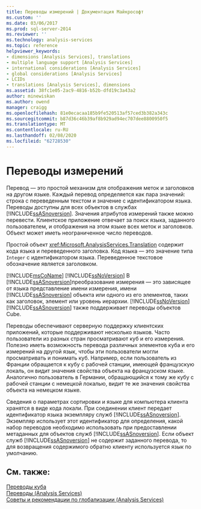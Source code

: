 ```yaml
---
title: Переводы измерений | Документация Майкрософт
ms.custom: ''
ms.date: 03/06/2017
ms.prod: sql-server-2014
ms.reviewer: ''
ms.technology: analysis-services
ms.topic: reference
helpviewer_keywords:
- dimensions [Analysis Services], translations
- multiple language support [Analysis Services]
- international considerations [Analysis Services]
- global considerations [Analysis Services]
- LCIDs
- translations [Analysis Services], dimensions
ms.assetid: 38fc1e05-2ac9-4816-b52b-dfd19c3a43a2
author: minewiskan
ms.author: owend
manager: craigg
ms.openlocfilehash: 81e0ecacaa185b9fe520513af57ced3b382a343c
ms.sourcegitcommit: b87d36c46b39af8b929ad94ec707dee8800950f5
ms.translationtype: MT
ms.contentlocale: ru-RU
ms.lasthandoff: 02/08/2020
ms.locfileid: "62728530"
---
```

# <a name="dimension-translations"></a>Переводы измерений
  Перевод — это простой механизм для отображения меток и заголовков на другом языке. Каждый перевод определяется как пара значений: строка с переведенным текстом и значение с идентификатором языка. Переводы доступны для всех объектов в службах [!INCLUDE[ssASnoversion](../../includes/ssasnoversion-md.md)]. Значения атрибутов измерений также можно перевести. Клиентское приложение отвечает за поиск языка, заданного пользователем, и отображения на этом языке всех меток и заголовков. Объект может иметь неограниченное число переводов.  
  
 Простой объект <xref:Microsoft.AnalysisServices.Translation> содержит кода языка и переведенного заголовка. Код языка — это значение типа `Integer` с идентификатором языка. Переведенное текстовое обозначение является заголовком.  
  
 [!INCLUDE[msCoName](../../includes/msconame-md.md)] [!INCLUDE[ssNoVersion](../../includes/ssnoversion-md.md)] В [!INCLUDE[ssASnoversion](../../includes/ssasnoversion-md.md)]преобразование измерения — это зависящее от языка представление имени измерения, имени [!INCLUDE[ssASnoversion](../../includes/ssasnoversion-md.md)] объекта или одного из его элементов, таких как заголовок, элемент или уровень иерархии. [!INCLUDE[ssNoVersion](../../includes/ssnoversion-md.md)][!INCLUDE[ssASnoversion](../../includes/ssasnoversion-md.md)] также поддерживает переводы объектов Cube.  
  
 Переводы обеспечивают серверную поддержку клиентских приложений, которые поддерживают несколько языков. Часто пользователи из разных стран просматривают куб и его измерения. Полезно иметь возможность перевода различных элементов куба и его измерений на другой язык, чтобы эти пользователи могли просматривать и понимать куб. Например, если пользователь из Франции обращается к кубу с рабочей станции, имеющей французскую локаль, он видит значения свойства объекта на французском языке. Аналогично пользователь в Германии, обращающийся к тому же кубу с рабочей станции с немецкой локалью, видит те же значения свойства объекта на немецком языке.  
  
 Сведения о параметрах сортировки и языке для компьютера клиента хранятся в виде кода локали. При соединении клиент передает идентификатор языка экземпляру служб [!INCLUDE[ssASnoversion](../../includes/ssasnoversion-md.md)]. Экземпляр использует этот идентификатор для определения, какой набор переводов необходимо использовать при предоставлении метаданных для объектов служб [!INCLUDE[ssASnoversion](../../includes/ssasnoversion-md.md)]. Если объект служб [!INCLUDE[ssASnoversion](../../includes/ssasnoversion-md.md)] не содержит заданного перевода, то для возвращения содержимого обратно клиенту используется язык по умолчанию.  
  
## <a name="see-also"></a>См. также:  
 [Переводы куба](../multidimensional-models-olap-logical-cube-objects/cube-translations.md)   
 [Переводы &#40;Analysis Services&#41;](../translations-analysis-services.md)   
 [Советы и рекомендации по глобализации &#40;Analysis Services&#41;](../globalization-tips-and-best-practices-analysis-services.md)  
  
  
